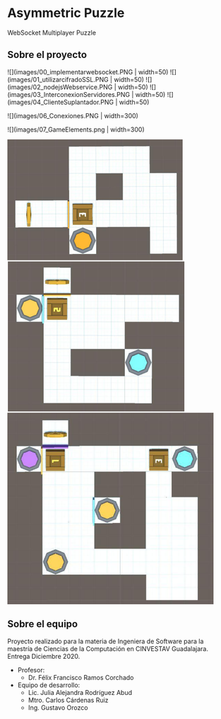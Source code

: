 # Asymmetric Puzzle 
WebSocket Multiplayer Puzzle
  
## Sobre el proyecto
![](images/00_implementarwebsocket.PNG | width=50)
![](images/01_utilizarcifradoSSL.PNG | width=50)
![](images/02_nodejsWebservice.PNG | width=50)
![](images/03_InterconexionServidores.PNG | width=50)
![](images/04_ClienteSuplantador.PNG | width=50)

![](images/06_Conexiones.PNG | width=300)

![](images/07_GameElements.png | width=300)

![](images/nivel1.PNG)
![](images/nivel2.PNG)
![](images/nivel3.PNG)

## Sobre el equipo
Proyecto realizado para la materia de Ingeniera de Software para la maestría de Ciencias de la Computación en CINVESTAV Guadalajara. Entrega Diciembre 2020.
* Profesor: 
  * Dr. Félix Francisco Ramos Corchado
* Equipo de desarrollo:
  * Lic. Julia Alejandra Rodríguez Abud
  * Mtro. Carlos Cárdenas Ruiz
  * Ing. Gustavo Orozco
